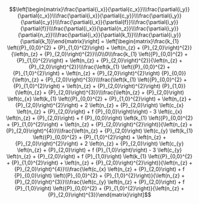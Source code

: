 $$\left[\begin{matrix}\frac{\partial{i_x}}{\partial{c_x}}\\\frac{\partial{i_y}}{\partial{c_x}}\\\frac{\partial{i_x}}{\partial{c_y}}\\\frac{\partial{i_y}}{\partial{c_y}}\\\frac{\partial{i_x}}{\partial{f}}\\\frac{\partial{i_y}}{\partial{f}}\\\frac{\partial{i_x}}{\partial{n_z}}\\\frac{\partial{i_y}}{\partial{n_z}}\\\frac{\partial{i_x}}{\partial{k_1}}\\\frac{\partial{i_y}}{\partial{k_1}}\end{matrix}\right] = \left[\begin{matrix}\frac{k_{1} \left({P}_{0,0}^{2} + {P}_{1,0}^{2}\right) + \left(n_{z} + {P}_{2,0}\right)^{2}}{\left(n_{z} + {P}_{2,0}\right)^{2}}\\0\\0\\\frac{k_{1} \left({P}_{0,0}^{2} + {P}_{1,0}^{2}\right) + \left(n_{z} + {P}_{2,0}\right)^{2}}{\left(n_{z} + {P}_{2,0}\right)^{2}}\\\frac{\left(k_{1} \left({P}_{0,0}^{2} + {P}_{1,0}^{2}\right) + \left(n_{z} + {P}_{2,0}\right)^{2}\right) {P}_{0,0}}{\left(n_{z} + {P}_{2,0}\right)^{3}}\\\frac{\left(k_{1} \left({P}_{0,0}^{2} + {P}_{1,0}^{2}\right) + \left(n_{z} + {P}_{2,0}\right)^{2}\right) {P}_{1,0}}{\left(n_{z} + {P}_{2,0}\right)^{3}}\\\frac{\left(n_{z} + {P}_{2,0}\right) \left(c_{x} \left(k_{1} \left({P}_{0,0}^{2} + {P}_{1,0}^{2}\right) + \left(n_{z} + {P}_{2,0}\right)^{2}\right) + 2 \left(n_{z} + {P}_{2,0}\right) \left(c_{x} \left(n_{z} + {P}_{2,0}\right) + f {P}_{0,0}\right)\right) - 3 \left(c_{x} \left(n_{z} + {P}_{2,0}\right) + f {P}_{0,0}\right) \left(k_{1} \left({P}_{0,0}^{2} + {P}_{1,0}^{2}\right) + \left(n_{z} + {P}_{2,0}\right)^{2}\right)}{\left(n_{z} + {P}_{2,0}\right)^{4}}\\\frac{\left(n_{z} + {P}_{2,0}\right) \left(c_{y} \left(k_{1} \left({P}_{0,0}^{2} + {P}_{1,0}^{2}\right) + \left(n_{z} + {P}_{2,0}\right)^{2}\right) + 2 \left(n_{z} + {P}_{2,0}\right) \left(c_{y} \left(n_{z} + {P}_{2,0}\right) + f {P}_{1,0}\right)\right) - 3 \left(c_{y} \left(n_{z} + {P}_{2,0}\right) + f {P}_{1,0}\right) \left(k_{1} \left({P}_{0,0}^{2} + {P}_{1,0}^{2}\right) + \left(n_{z} + {P}_{2,0}\right)^{2}\right)}{\left(n_{z} + {P}_{2,0}\right)^{4}}\\\frac{\left(c_{x} \left(n_{z} + {P}_{2,0}\right) + f {P}_{0,0}\right) \left({P}_{0,0}^{2} + {P}_{1,0}^{2}\right)}{\left(n_{z} + {P}_{2,0}\right)^{3}}\\\frac{\left(c_{y} \left(n_{z} + {P}_{2,0}\right) + f {P}_{1,0}\right) \left({P}_{0,0}^{2} + {P}_{1,0}^{2}\right)}{\left(n_{z} + {P}_{2,0}\right)^{3}}\end{matrix}\right]$$
